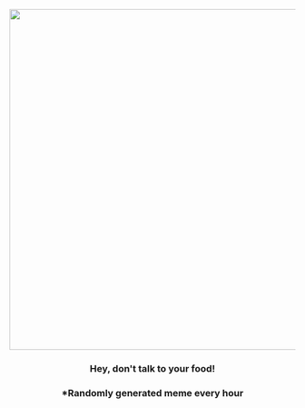 <p align="center">
        <img src="https://i.redd.it/7ryrgastsby91.jpg" width="600" height="600">
        </p>
        <h3 align="center">Hey, don't talk to your food!</h3>
        <h3 align="center">*Randomly generated meme every hour</h3>
    
